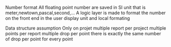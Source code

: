 Number format
All floating point number are saved in SI unit that is meter,newtown,pascal,second,...
A logic layer is made to format the number on the front end in the user display unit and local formating

Data structure assumption
Only on projet
multiple report per project
multiple points per report
multiple drop per point
there is exactly the same number of drop per point for every point
